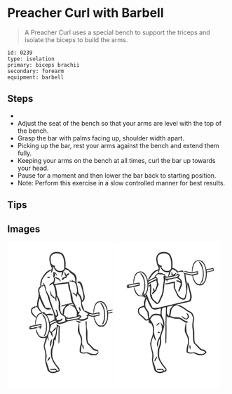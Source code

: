 # Preacher Curl with Barbell
> A Preacher Curl uses a special bench to support the triceps and isolate the biceps to build the arms.

``` 
id: 0239 
type: isolation 
primary: biceps brachii 
secondary: forearm 
equipment: barbell 
``` 

## Steps

 - &nbsp;
 - Adjust the seat of the bench so that your arms are level with the top of the bench.
 - Grasp the bar with palms facing up, shoulder width apart.
 - Picking up the bar, rest your arms against the bench and extend them fully.
 - Keeping your arms on the bench at all times, curl the bar up towards your head.
 - Pause for a moment and then lower the bar back to starting position.
 - Note: Perform this exercise in a slow controlled manner for best results.

## Tips


## Images

<svg width="240" height="250pt" viewBox="0 0 180 250" xmlns="http://www.w3.org/2000/svg">
  <g fill="#FFF">
    <path d="M0 0h180v115.45c-3.16.87-6.41 1.45-9.7 1.4.89 7.74 1.44 16.53-3.34 23.2-2.04 3.14-6.34 3.11-9.59 2.41-5.38-2.66-6.71-9.14-8.68-14.25 2.81-1.1 5.74-1.93 8.74-2.35.91-1.81.4-3.74-.1-5.58-3.2.59-6.39 1.23-9.57 1.91 1.28-6 1.21-12.98 5.84-17.61 2.77-2.11 7.27-2.68 10.02-.23 3.95 2.88 5.48 7.79 6.46 12.36l1.41-2.07c-1.75-5-3.79-11.01-9.26-12.98-3.81-.92-8.7-.18-11 3.34-3.16 5.27-4.34 11.51-3.95 17.6-5.74-.39-10.13-4.51-15.69-5.4-.85-4.85-4.19-9.13-3.85-14.18 4.79-2.61 5.79-8.91 3.99-13.68-1.96-6.09-1.91-12.71-4.56-18.58-1.29-2.27-4.53-4.43-7.02-2.68-1.35 2.08 2.83 1.65 3.67 3.07 3.67 6.03 4.74 13.2 6.24 19.99.91 3.23-.59 6.4-1.88 9.28-1.11-3.57-1.33-7.68-4.15-10.45-2.7-2.62-2.88-6.54-3.2-10.05-.33-5.07-3.21-9.75-2.38-14.94.58-4.77-1.36-10.25-5.84-12.51-4.62-2.53-7.86-7.18-13.23-8.36.95-7.62.51-15.93-3.69-22.58-3.07-4.41-8.94-4.76-13.8-4.29-4.72.32-8.71 4.24-9.7 8.77-.77 2.99.03 6.06.42 9.03.45 4.07 3.43 7.34 3.55 11.49-3.6 1.37-7.45 2.63-10.11 5.58-5.67 6.32-10.78 14.29-9.56 23.2-1.54 1.72-3.27 3.5-3.65 5.89-.33 2.8.62 5.54.77 8.32.15 6.46-3.92 12.41-2.38 18.91-.55.33-1.65.97-2.2 1.29.02.33.05.98.06 1.3 2.78.17 3.42 3.21 4.89 5.03 1.12 2.27 3.56 3.23 5.67 4.33-4.46.66-8.65 3.45-9.74 8.05-2.98-3.07-7.51-5.63-7.55-10.45-.64-3.32 2.62-5.3 5.44-5.75.18-.94.35-1.87.52-2.81-3.3 1.39-8.16 3.09-7.73 7.58-.93 5.93 4.17 9.89 8.75 12.44-1.3 4.05-2.04 8.29-1.76 12.56-2.94.69-5.9 1.36-8.93 1.56.11 1.13.23 2.26.35 3.39-.76-.88-1.51-1.77-2.29-2.63.47 1.7.96 3.42 1.46 5.12 4.62-.63 9.17-1.64 13.75-2.46-.75-.57-1.5-1.13-2.26-1.69-3.26.07-7.77 3.63-10.21.21 5.46-1.29 10.98-2.53 16.54-3.22.6.17 1.79.5 2.39.67-2.45.97-5 1.63-7.53 2.35 1.59.63 3.28.94 4.98 1.09-.13.7-.4 2.11-.53 2.81 2.95-2.09 4.12-5.85 2.61-9.15-3.27.54-6.52 1.19-9.76 1.93 1.26-5.84 1.07-12.69 5.6-17.22 1.52-1.91 4.1-1.97 6.29-2.45.07-.46.21-1.38.27-1.84.71-.22 2.13-.65 2.84-.87-1.45.03-2.9.07-4.34.11-1.89-2.83-3.97-5.59-5.31-8.73-.92-4.88.01-9.85 1.61-14.48 3.28 5.59 4.64 12.45 9.39 17.07 2.67 2.78 6.94 2.24 10.25 1.15-.23-.37-.71-1.1-.95-1.47-2.56-.87-5.36-.37-8.02-.59-2.98-5.56-5.57-11.32-7.96-17.16-1.64-4.33-3.18-8.87-3.01-13.56.1-2.57 2.39-4.06 4.01-5.7l-2.08-.27c.37-.36.73-.72 1.1-1.08 1.28 2.5 3.28.16 4.89-.29 2.57 5.74 3.16 12.15 6.27 17.68 1.77 7.34 4.39 14.45 6.97 21.56 3.06 5.61 4.69 11.92 4.79 18.32-2.69 1.63-5.45 3.15-8.19 4.7-.87-4.11-2.34-8.09-4.85-11.49 3.93-.15 7.86.13 11.79.17-3.06-4.45-9.09-2.53-13.54-2.15-.1-.32-.31-.96-.41-1.28-1.43.77-2.15-.04-1.4-2.19l-3.44.53c.19.87.4 1.75.61 2.62 5.7 1.46 8.1 7.66 9.34 12.81 1.64 7.64 1.45 16.25-2.66 23.11-2.06 3.86-7.1 3.82-10.77 2.79-4.66-2.58-5.66-8.23-7.97-12.58-1.04 1.58-.09 3.54.42 5.14 1.55 3.77 3.83 7.67 7.58 9.58 2.74.67 5.6.07 8.38.01-.73 3.69-1.8 7.29-2.88 10.88-1.45 5.15 1.44 10.09 2.09 15.13.98 4.99-1.1 10.07.28 15.01.69 4.88 2.6 9.45 3.78 14.21 3.21 5.53 11.18 6.35 16.32 3.12 1.45-.64 3.98-.66 4.2-2.68.6-2.77-1.69-4.88-3.19-6.89-2.93-3.19-5.07-6.97-7.22-10.7-2.72-4.85-2.32-10.68-2.02-16.04.11-3.28 1.42-6.3 2.44-9.37 1.08-3.02.77-6.27.72-9.41.59.32 1.76.97 2.34 1.3.28-5.57 2.59-10.81 2.54-16.42-.14-3.63 1.79-6.8 2.9-10.13-1.69-.2-3.38-.41-5.07-.63.7.49 1.41.98 2.12 1.48-2.32 5.97-.81 12.59-3.46 18.48-2.44 3.07-3.87 6.84-3.69 10.8.13 3.99-2.13 7.42-2.97 11.21-.89 5.21-.71 10.65.79 15.74 2.73 7.53 8.07 13.59 12.78 19.91-1.01.39-2.02.77-3.02 1.16-.92-1.19-1.74-2.46-2.83-3.49-3.48.11-7.32-.28-10.4 1.63 3.85 1.42 8.28-.68 11.79 1.68-3.62 2.93-9.93 2.88-12.48-1.37-1.18-5.65-3.92-10.83-5.15-16.46.21-3.38 1.35-6.74.67-10.13-.62-5.07-2.77-9.83-3.13-14.93 1.61-4.6 3.59-9.1 4.2-14.01.82 2.21 1.61 4.44 2.69 6.54-.17-3.15-.92-6.25-.91-9.42.51-2.49 1.6-4.81 2.51-7.16 2.3 3.01 2.88 7.03 5.61 9.74-.54-2.9-1.1-5.79-1.33-8.73 2.22-2.09 6.46-3.45 6.4-6.92-.18-.32-.54-.97-.72-1.29-2.17 2.85-3.94 6.17-7.31 7.81-.85-.85-1.69-1.69-2.54-2.52.53-3.36 1.76-6.51 3.07-9.63 2.7-1.32 5.38-2.69 8.1-4 1.51 2.4 4.7 3.24 7.36 2.68 4.09-.91 8.25-1.99 11.72-4.44 5.29-.85 10.54-1.88 15.79-2.92 3.11-1.08 5.33 2.49 8.43 2.02 4.19.49 7.72-1.98 11.23-3.83.11-1.57.22-3.15.35-4.71 3.17.68 6.33 1.4 9.5 2.11.5 5.97 3 12.12 8.04 15.64 2.69 1.36 5.83.46 8.71.59 6.9-5.07 7.97-14.22 7.7-22.15 2.51-.52 5.02-1.04 7.5-1.7V250H0V0m158.74 103.83c1.62 2.91 3.89 5.45 4.96 8.65 3.4 9.38 3.07 20.38-2.15 29.05 4.08-1.26 4.64-5.96 5.4-9.51 1.25-8.42.43-17.52-3.94-24.97-.87-1.7-2.36-2.91-4.27-3.22m-99.13 19.39c.09 2.74 2.58 4.41 3.59 6.8 4.45 9.85 4.29 21.83-1.22 31.25 1.32-.71 2.9-1.35 3.38-2.93 2.89-6.71 3.1-14.34 1.78-21.44-1.21-5.05-2.73-10.85-7.53-13.68m56.82 10.95c1.77 1.82 4.3 2.48 6.28 4-1.4 6.1-3.63 13.14-.19 18.97 3.03 5.33 5.07 11.83 3.04 17.88-1.44 4.28-2.02 8.77-1.66 13.28 2.48 2.38 5.91 2.76 9.17 2.11 3.69-.89 6.83 1.42 9.97 2.94 3.54-.33 7.38 1.49 10.47-1.07 3.14-1.32 2.54-5.38 1.27-7.86-2.53-.74-5.43-.77-7.34-2.85-3.03-2.91-5.67-6.22-8.96-8.86-2.3-5.98-1.09-12.49-1.4-18.72.09-4.02-1.78-7.86-1.27-11.9.27-2.37-.02-4.75-.44-7.09-3.11 1.7-.48 5.29-.87 7.99.81 9.69-.83 19.6 1.6 29.1.31 1.97 2.24 2.95 3.48 4.3 3.72 3.22 6.08 8.59 11.36 9.53 1.44.44 5.06.58 3.95 2.92-1.36 1.28-2.84 2.95-4.89 2.85-3.54-.3-7.17-.54-10.33-2.32-4.32-2.37-10.03 1.64-13.75-2.08.26-3.77.69-7.53 1.16-11.28 1.85 2.23 1.44 5.55 3.76 7.46-.25-2.47-.56-4.93-.69-7.41l-1.5.87c-1.45-3.84-.29-8.01-.82-11.99-.05-3.11-1.91-5.69-3.2-8.37-1.85-5.91-1.18-12.17-1.5-18.26 1.09-.52 3.12-.33 2.78-2.1-3.13-.8-6.3-1.49-9.48-2.04m-28.79 8.92c.54 7.32-.24 14.65-.1 21.98.05 3.02-.49 6.14.56 9.05.69-1.99.98-4.09 1.02-6.2.23-8.22.28-16.45.6-24.67l-2.08-.16m-13.99 27.7c-.37 2.8-1.43 6.05.44 8.55 1.57-4.3 1.55-8.95 2.57-13.39-1.59 1.18-2.82 2.81-3.01 4.84m-5.35 32.35c3.72-.14 4.14-4.42 5.51-7.07-3.31.72-3.9 4.61-5.51 7.07z"/>
    <path d="M75.42 23.4c3.83-4.5 10.58-4.65 15.73-2.64 3.22 1.51 4.19 5.18 5.15 8.3 1.34 5.16 1.35 10.59.97 15.88-.5 4.21-5.77 5.23-9.17 4.32-3.26-.93-5.67-3.51-7.36-6.33l1.29-2.13c-3.23-.18-5.91-1.98-7.42-4.81-.01-4.19-1.81-8.8.81-12.59z"/>
    <path d="M77.8 41.72c2.38 2.5 3.18 6.3 6.25 8.18 2.81 2.02 6.4 2.27 9.7 1.55-.54 2.85-1.24 5.69-1.4 8.6 2.11-2.88 3.52-6.23 3.79-9.82.47-.31 1.42-.92 1.89-1.23.13-.56.41-1.66.55-2.22 2.87.54 5.98 1.28 7.65 3.94 2.01 3.48 6.78 4.07 8.3 7.92 1.42 2.87 1.32 6.2 2.02 9.27a53.66 53.66 0 0 0-3.76-1.6c-.95-.24-1.7-.76-2.27-1.54l.04 1.97c-1.56-.3-3.12-.59-4.68-.87l2.04 1.02c-3.27 2.25-7.32 1.95-11.05 2.53-5.73.46-11.35 1.82-17.08 2.33 1.09-3.35 2.23-6.75 1.8-10.33-.59-.31-1.75-.91-2.34-1.21.75 2.71.59 5.48-.6 8.03-3.03 1.09-5.46 3.29-7.26 5.91 2.51.57 4.04-1.78 5.79-3.04 4.47 5.36 4.23 12.46 5.6 18.9.3 2.08-.5 4.12-.8 6.15-2-2.19-4.16-4.22-6.34-6.22-.5-2.61-1.21-5.26-3.02-7.29.85 2.91 1.34 5.9 1.64 8.92 2.75 1.4 4.19 5.3 7.65 4.95.27 1.98.55 4.03 1.7 5.73.36-2.89.19-5.81.53-8.7 1.83 2.46 2.62 5.48 3.53 8.36.99 4.64-.59 9.47.49 14.12 1 2.77 2.09 5.64 3.95 7.95 2.14 1.58 4.51 2.83 6.69 4.35-.02 2.24.33 4.46.47 6.69-3.15 1.5-6.53 2.51-9.94 3.2-1.24-.19-2.28-1.11-3.42-1.59 3.12-.81 6.74-1.42 8.65-4.34l-1.32-1.92c-1.66 3.54-5.73 3.25-9.05 3.32 1.14-2.16.67-3.25-1.42-3.26 1.35-1.82 2.95-3.43 4.47-5.1.19-2.53-1.09-4.92-1.81-7.29-.29-1.42-1.32-2.33-2.8-2.53.45 3.42 3.76 7.37 1.14 10.55-1.67-1.1-1.93-3.33-2.72-5.02-1.14-3.76-3.33-7.13-4.08-11.02-.67-3.12-1.9-6.08-3.17-8.99-1.45-3.01-.88-6.6-2.6-9.51-2.11-3.64-4.73-7.27-5.15-11.58-.43-3.99-2.15-7.91-5.08-10.69.25 1.73.57 3.45.95 5.17-1.47-.13-2.94-.22-4.41-.27 1.29-3.16 1.46-6.6 2.26-9.86 3.94-6.4 8.6-12.97 15.85-15.83-.42 1.49-.82 2.98-1.17 4.48 3.91-2.44 3.42-7.23 3.35-11.22m.79 9.72c.16 3.06-.36 6.1-.05 9.16 1-.7 1.98-1.45 2.96-2.18-.08-1.9-.17-3.79-.24-5.69 1.13 1.88 2.27 3.77 3.69 5.44-.15-2.1-1.2-3.9-2.33-5.61-1.35-.36-2.69-.73-4.03-1.12m19.33-.3c-.64 3.05.62 5.77 2.17 8.28-2.97.08-7.14 1.88-6.86 5.3 2.34.95 3.67-1.95 5.01-3.28.65.13 1.97.39 2.63.52.63-1.61.54-3.79 2.2-4.76 1.07-1.05 3.91-1.8 2.41-3.67-2.08.25-3.6 1.78-5.17 3.01-.37-1.98-.63-4.11-2.39-5.4m-30.03 10c1.59.19 3.19.36 4.79.52-.07-.51-.22-1.54-.3-2.05-1.75-.19-3.54-.22-4.49 1.53m13.25-1.31c.92 1.41 2.13 2.57 3.79 3 2.74.85 4.47 3.27 6.62 5.02-.54-5.14-5.93-7.36-10.41-8.02z"/>
    <path d="M105.31 69.35c1.22-.7 2.46-2.75 4.05-1.78 1.33.95 2.83.82 4.36.57 4.44 3.03 5.18 9.04 5.53 14 .44 2.82-.95 5.47-1.83 8.08-1.83-.89-3.82-5.38-5.99-2.94 2.94 1.84 5.46 4.24 7.66 6.91.23-1.71.45-3.41.7-5.12 3.67 2.15 4.47 6.47 5.79 10.17 1.23 5.34.3 11.17 3.31 16.05 1.71 4.18 6.74 4.6 9.56 7.7-.62.57-1.87 1.71-2.49 2.29-.68.33-1.35.67-2.02 1l3-.04c-.12.78-.37 2.33-.49 3.11-4.05 2.15-8.91 3.75-13.48 2.38 1.14-1.47 3.06-2.43 3.77-4.2-1.05-2.04-3.17-3.33-5.44-2.23.79-2.24 1.92-4.33 3.14-6.36-.77.21-2.3.63-3.06.84-2.43-5.47-4.8-10.99-7.65-16.26-2.21-3.89-1.71-8.48-2.9-12.66-.95-4.73-3.49-9.06-3.66-13.96-.07-2.62-.86-5.15-1.86-7.55m16.95 42.85c.4 1.95 1.15 3.81 1.78 5.7.48-.07 1.44-.22 1.92-.29-.35-1.27-.67-2.56-1.14-3.78-.32-.86-1.68-3.76-2.56-1.63z"/>
    <path d="M82.08 73.51c7.31-.77 14.59-1.83 21.9-2.58.32 5.31 1.19 10.61 3.69 15.37.49 7.71 1.3 15.82 6.33 22.09-2.32-.45-4.68-.49-7.03-.3 2.57 1.55 5.75 1.99 8.1 3.88 1.43 2.18 2.6 4.54 3.58 6.95.52 2.61.01 5.32.24 7.97-3.98 1-8.07 1.44-12 2.66-1.94.65-3.85-.37-5.68-.87-1.2-1.83-3.09-2.95-4.93-4.03 1.06-2.9 1.07-6.01 1.64-9 1.55-3.82 5.01-6.85 9.23-7.21-1.1-.34-2.19-.67-3.28-1.01 2.84-.36 5.66-.89 8.45-1.55-1.25-1.21-2.69-1.59-4.31-1.11-4.93 1.23-9.98 2.06-14.8 3.67-.34.51-1.02 1.53-1.36 2.05 3.08-.52 6.13-1.31 9.08-2.37-2.14 2.47-4.59 4.85-5.77 7.95-.34 2.6-.39 5.23-.67 7.83-5.61-5.16-3.67-13.1-3.97-19.81-1.18-4.28-2.2-8.91-5.31-12.27.27-6.27-1.63-12.31-3.13-18.31zM172.15 118.56c2.63-.54 5.26-1.07 7.85-1.77v2.37c-2.54.65-5.1 1.2-7.65 1.78l-.2-2.38zM148.1 123.8c3.05-.12 6.92-3.1 9.32-.11-3.43 1.15-6.93 2.15-10.52 2.63-2.57-.33-5.03-1.17-7.51-1.88 2.18-2.89 5.86.53 8.71-.64zM100.15 130.89c8.39 1.72 16.52-2.18 24.57-3.99-1.04 1.35-1.97 3.17-3.8 3.56-4.78 1.28-9.81 1.43-14.5 3.09-2.44.95-5.01-.56-6.27-2.66zM72.97 138.47c3.49-1.41 7.16-5.31 11.08-3.3-3.77 1.97-7.54 3.93-11.41 5.68.08-.59.25-1.79.33-2.38zM73.24 142.31c.62.51.62.51 0 0z"/>
  </g>
  <g fill="#333">
    <path d="M72.19 26.01c.99-4.53 4.98-8.45 9.7-8.77 4.86-.47 10.73-.12 13.8 4.29 4.2 6.65 4.64 14.96 3.69 22.58 5.37 1.18 8.61 5.83 13.23 8.36 4.48 2.26 6.42 7.74 5.84 12.51-.83 5.19 2.05 9.87 2.38 14.94.32 3.51.5 7.43 3.2 10.05 2.82 2.77 3.04 6.88 4.15 10.45 1.29-2.88 2.79-6.05 1.88-9.28-1.5-6.79-2.57-13.96-6.24-19.99-.84-1.42-5.02-.99-3.67-3.07 2.49-1.75 5.73.41 7.02 2.68 2.65 5.87 2.6 12.49 4.56 18.58 1.8 4.77.8 11.07-3.99 13.68-.34 5.05 3 9.33 3.85 14.18 5.56.89 9.95 5.01 15.69 5.4-.39-6.09.79-12.33 3.95-17.6 2.3-3.52 7.19-4.26 11-3.34 5.47 1.97 7.51 7.98 9.26 12.98l-1.41 2.07c-.98-4.57-2.51-9.48-6.46-12.36-2.75-2.45-7.25-1.88-10.02.23-4.63 4.63-4.56 11.61-5.84 17.61 3.18-.68 6.37-1.32 9.57-1.91.5 1.84 1.01 3.77.1 5.58-3 .42-5.93 1.25-8.74 2.35 1.97 5.11 3.3 11.59 8.68 14.25 3.25.7 7.55.73 9.59-2.41 4.78-6.67 4.23-15.46 3.34-23.2 3.29.05 6.54-.53 9.7-1.4v1.34c-2.59.7-5.22 1.23-7.85 1.77l.2 2.38c2.55-.58 5.11-1.13 7.65-1.78v1.56c-2.48.66-4.99 1.18-7.5 1.7.27 7.93-.8 17.08-7.7 22.15-2.88-.13-6.02.77-8.71-.59-5.04-3.52-7.54-9.67-8.04-15.64-3.17-.71-6.33-1.43-9.5-2.11-.13 1.56-.24 3.14-.35 4.71-3.51 1.85-7.04 4.32-11.23 3.83-3.1.47-5.32-3.1-8.43-2.02-5.25 1.04-10.5 2.07-15.79 2.92-3.47 2.45-7.63 3.53-11.72 4.44-2.66.56-5.85-.28-7.36-2.68-2.72 1.31-5.4 2.68-8.1 4-1.31 3.12-2.54 6.27-3.07 9.63.85.83 1.69 1.67 2.54 2.52 3.37-1.64 5.14-4.96 7.31-7.81.18.32.54.97.72 1.29.06 3.47-4.18 4.83-6.4 6.92.23 2.94.79 5.83 1.33 8.73-2.73-2.71-3.31-6.73-5.61-9.74-.91 2.35-2 4.67-2.51 7.16-.01 3.17.74 6.27.91 9.42-1.08-2.1-1.87-4.33-2.69-6.54-.61 4.91-2.59 9.41-4.2 14.01.36 5.1 2.51 9.86 3.13 14.93.68 3.39-.46 6.75-.67 10.13 1.23 5.63 3.97 10.81 5.15 16.46 2.55 4.25 8.86 4.3 12.48 1.37-3.51-2.36-7.94-.26-11.79-1.68 3.08-1.91 6.92-1.52 10.4-1.63 1.09 1.03 1.91 2.3 2.83 3.49 1-.39 2.01-.77 3.02-1.16-4.71-6.32-10.05-12.38-12.78-19.91-1.5-5.09-1.68-10.53-.79-15.74.84-3.79 3.1-7.22 2.97-11.21-.18-3.96 1.25-7.73 3.69-10.8 2.65-5.89 1.14-12.51 3.46-18.48-.71-.5-1.42-.99-2.12-1.48 1.69.22 3.38.43 5.07.63-1.11 3.33-3.04 6.5-2.9 10.13.05 5.61-2.26 10.85-2.54 16.42-.58-.33-1.75-.98-2.34-1.3.05 3.14.36 6.39-.72 9.41-1.02 3.07-2.33 6.09-2.44 9.37-.3 5.36-.7 11.19 2.02 16.04 2.15 3.73 4.29 7.51 7.22 10.7 1.5 2.01 3.79 4.12 3.19 6.89-.22 2.02-2.75 2.04-4.2 2.68-5.14 3.23-13.11 2.41-16.32-3.12-1.18-4.76-3.09-9.33-3.78-14.21-1.38-4.94.7-10.02-.28-15.01-.65-5.04-3.54-9.98-2.09-15.13 1.08-3.59 2.15-7.19 2.88-10.88-2.78.06-5.64.66-8.38-.01-3.75-1.91-6.03-5.81-7.58-9.58-.51-1.6-1.46-3.56-.42-5.14 2.31 4.35 3.31 10 7.97 12.58 3.67 1.03 8.71 1.07 10.77-2.79 4.11-6.86 4.3-15.47 2.66-23.11-1.24-5.15-3.64-11.35-9.34-12.81-.21-.87-.42-1.75-.61-2.62l3.44-.53c-.75 2.15-.03 2.96 1.4 2.19.1.32.31.96.41 1.28 4.45-.38 10.48-2.3 13.54 2.15-3.93-.04-7.86-.32-11.79-.17 2.51 3.4 3.98 7.38 4.85 11.49 2.74-1.55 5.5-3.07 8.19-4.7-.1-6.4-1.73-12.71-4.79-18.32-2.58-7.11-5.2-14.22-6.97-21.56-3.11-5.53-3.7-11.94-6.27-17.68-1.61.45-3.61 2.79-4.89.29-.37.36-.73.72-1.1 1.08l2.08.27c-1.62 1.64-3.91 3.13-4.01 5.7-.17 4.69 1.37 9.23 3.01 13.56 2.39 5.84 4.98 11.6 7.96 17.16 2.66.22 5.46-.28 8.02.59.24.37.72 1.1.95 1.47-3.31 1.09-7.58 1.63-10.25-1.15-4.75-4.62-6.11-11.48-9.39-17.07-1.6 4.63-2.53 9.6-1.61 14.48 1.34 3.14 3.42 5.9 5.31 8.73 1.44-.04 2.89-.08 4.34-.11-.71.22-2.13.65-2.84.87-.06.46-.2 1.38-.27 1.84-2.19.48-4.77.54-6.29 2.45-4.53 4.53-4.34 11.38-5.6 17.22 3.24-.74 6.49-1.39 9.76-1.93 1.51 3.3.34 7.06-2.61 9.15.13-.7.4-2.11.53-2.81-1.7-.15-3.39-.46-4.98-1.09 2.53-.72 5.08-1.38 7.53-2.35-.6-.17-1.79-.5-2.39-.67-5.56.69-11.08 1.93-16.54 3.22 2.44 3.42 6.95-.14 10.21-.21.76.56 1.51 1.12 2.26 1.69-4.58.82-9.13 1.83-13.75 2.46-.5-1.7-.99-3.42-1.46-5.12.78.86 1.53 1.75 2.29 2.63-.12-1.13-.24-2.26-.35-3.39 3.03-.2 5.99-.87 8.93-1.56-.28-4.27.46-8.51 1.76-12.56-4.58-2.55-9.68-6.51-8.75-12.44-.43-4.49 4.43-6.19 7.73-7.58-.17.94-.34 1.87-.52 2.81-2.82.45-6.08 2.43-5.44 5.75.04 4.82 4.57 7.38 7.55 10.45 1.09-4.6 5.28-7.39 9.74-8.05-2.11-1.1-4.55-2.06-5.67-4.33-1.47-1.82-2.11-4.86-4.89-5.03-.01-.32-.04-.97-.06-1.3.55-.32 1.65-.96 2.2-1.29-1.54-6.5 2.53-12.45 2.38-18.91-.15-2.78-1.1-5.52-.77-8.32.38-2.39 2.11-4.17 3.65-5.89-1.22-8.91 3.89-16.88 9.56-23.2 2.66-2.95 6.51-4.21 10.11-5.58-.12-4.15-3.1-7.42-3.55-11.49-.39-2.97-1.19-6.04-.42-9.03m3.23-2.61c-2.62 3.79-.82 8.4-.81 12.59 1.51 2.83 4.19 4.63 7.42 4.81l-1.29 2.13c1.69 2.82 4.1 5.4 7.36 6.33 3.4.91 8.67-.11 9.17-4.32.38-5.29.37-10.72-.97-15.88-.96-3.12-1.93-6.79-5.15-8.3-5.15-2.01-11.9-1.86-15.73 2.64m2.38 18.32c.07 3.99.56 8.78-3.35 11.22.35-1.5.75-2.99 1.17-4.48-7.25 2.86-11.91 9.43-15.85 15.83-.8 3.26-.97 6.7-2.26 9.86 1.47.05 2.94.14 4.41.27-.38-1.72-.7-3.44-.95-5.17 2.93 2.78 4.65 6.7 5.08 10.69.42 4.31 3.04 7.94 5.15 11.58 1.72 2.91 1.15 6.5 2.6 9.51 1.27 2.91 2.5 5.87 3.17 8.99.75 3.89 2.94 7.26 4.08 11.02.79 1.69 1.05 3.92 2.72 5.02 2.62-3.18-.69-7.13-1.14-10.55 1.48.2 2.51 1.11 2.8 2.53.72 2.37 2 4.76 1.81 7.29-1.52 1.67-3.12 3.28-4.47 5.1 2.09.01 2.56 1.1 1.42 3.26 3.32-.07 7.39.22 9.05-3.32l1.32 1.92c-1.91 2.92-5.53 3.53-8.65 4.34 1.14.48 2.18 1.4 3.42 1.59 3.41-.69 6.79-1.7 9.94-3.2-.14-2.23-.49-4.45-.47-6.69-2.18-1.52-4.55-2.77-6.69-4.35-1.86-2.31-2.95-5.18-3.95-7.95-1.08-4.65.5-9.48-.49-14.12-.91-2.88-1.7-5.9-3.53-8.36-.34 2.89-.17 5.81-.53 8.7-1.15-1.7-1.43-3.75-1.7-5.73-3.46.35-4.9-3.55-7.65-4.95-.3-3.02-.79-6.01-1.64-8.92 1.81 2.03 2.52 4.68 3.02 7.29 2.18 2 4.34 4.03 6.34 6.22.3-2.03 1.1-4.07.8-6.15-1.37-6.44-1.13-13.54-5.6-18.9-1.75 1.26-3.28 3.61-5.79 3.04 1.8-2.62 4.23-4.82 7.26-5.91 1.19-2.55 1.35-5.32.6-8.03.59.3 1.75.9 2.34 1.21.43 3.58-.71 6.98-1.8 10.33 5.73-.51 11.35-1.87 17.08-2.33 3.73-.58 7.78-.28 11.05-2.53l-2.04-1.02c1.56.28 3.12.57 4.68.87l-.04-1.97c.57.78 1.32 1.3 2.27 1.54 1.27.48 2.52 1.02 3.76 1.6-.7-3.07-.6-6.4-2.02-9.27-1.52-3.85-6.29-4.44-8.3-7.92-1.67-2.66-4.78-3.4-7.65-3.94-.14.56-.42 1.66-.55 2.22-.47.31-1.42.92-1.89 1.23-.27 3.59-1.68 6.94-3.79 9.82.16-2.91.86-5.75 1.4-8.6-3.3.72-6.89.47-9.7-1.55-3.07-1.88-3.87-5.68-6.25-8.18m27.51 27.63c1 2.4 1.79 4.93 1.86 7.55.17 4.9 2.71 9.23 3.66 13.96 1.19 4.18.69 8.77 2.9 12.66 2.85 5.27 5.22 10.79 7.65 16.26.76-.21 2.29-.63 3.06-.84-1.22 2.03-2.35 4.12-3.14 6.36 2.27-1.1 4.39.19 5.44 2.23-.71 1.77-2.63 2.73-3.77 4.2 4.57 1.37 9.43-.23 13.48-2.38.12-.78.37-2.33.49-3.11l-3 .04c.67-.33 1.34-.67 2.02-1 .62-.58 1.87-1.72 2.49-2.29-2.82-3.1-7.85-3.52-9.56-7.7-3.01-4.88-2.08-10.71-3.31-16.05-1.32-3.7-2.12-8.02-5.79-10.17-.25 1.71-.47 3.41-.7 5.12-2.2-2.67-4.72-5.07-7.66-6.91 2.17-2.44 4.16 2.05 5.99 2.94.88-2.61 2.27-5.26 1.83-8.08-.35-4.96-1.09-10.97-5.53-14-1.53.25-3.03.38-4.36-.57-1.59-.97-2.83 1.08-4.05 1.78m-23.23 4.16c1.5 6 3.4 12.04 3.13 18.31 3.11 3.36 4.13 7.99 5.31 12.27.3 6.71-1.64 14.65 3.97 19.81.28-2.6.33-5.23.67-7.83 1.18-3.1 3.63-5.48 5.77-7.95-2.95 1.06-6 1.85-9.08 2.37.34-.52 1.02-1.54 1.36-2.05 4.82-1.61 9.87-2.44 14.8-3.67 1.62-.48 3.06-.1 4.31 1.11-2.79.66-5.61 1.19-8.45 1.55 1.09.34 2.18.67 3.28 1.01-4.22.36-7.68 3.39-9.23 7.21-.57 2.99-.58 6.1-1.64 9 1.84 1.08 3.73 2.2 4.93 4.03 1.83.5 3.74 1.52 5.68.87 3.93-1.22 8.02-1.66 12-2.66-.23-2.65.28-5.36-.24-7.97-.98-2.41-2.15-4.77-3.58-6.95-2.35-1.89-5.53-2.33-8.1-3.88 2.35-.19 4.71-.15 7.03.3-5.03-6.27-5.84-14.38-6.33-22.09-2.5-4.76-3.37-10.06-3.69-15.37-7.31.75-14.59 1.81-21.9 2.58m66.02 50.29c-2.85 1.17-6.53-2.25-8.71.64 2.48.71 4.94 1.55 7.51 1.88 3.59-.48 7.09-1.48 10.52-2.63-2.4-2.99-6.27-.01-9.32.11m-47.95 7.09c1.26 2.1 3.83 3.61 6.27 2.66 4.69-1.66 9.72-1.81 14.5-3.09 1.83-.39 2.76-2.21 3.8-3.56-8.05 1.81-16.18 5.71-24.57 3.99m-27.18 7.58c-.08.59-.25 1.79-.33 2.38 3.87-1.75 7.64-3.71 11.41-5.68-3.92-2.01-7.59 1.89-11.08 3.3m.27 3.84c.62.51.62.51 0 0z"/>
    <path d="M78.59 51.44c1.34.39 2.68.76 4.03 1.12 1.13 1.71 2.18 3.51 2.33 5.61-1.42-1.67-2.56-3.56-3.69-5.44.07 1.9.16 3.79.24 5.69-.98.73-1.96 1.48-2.96 2.18-.31-3.06.21-6.1.05-9.16zM97.92 51.14c1.76 1.29 2.02 3.42 2.39 5.4 1.57-1.23 3.09-2.76 5.17-3.01 1.5 1.87-1.34 2.62-2.41 3.67-1.66.97-1.57 3.15-2.2 4.76-.66-.13-1.98-.39-2.63-.52-1.34 1.33-2.67 4.23-5.01 3.28-.28-3.42 3.89-5.22 6.86-5.3-1.55-2.51-2.81-5.23-2.17-8.28zM67.89 61.14c.95-1.75 2.74-1.72 4.49-1.53.08.51.23 1.54.3 2.05-1.6-.16-3.2-.33-4.79-.52zM81.14 59.83c4.48.66 9.87 2.88 10.41 8.02-2.15-1.75-3.88-4.17-6.62-5.02-1.66-.43-2.87-1.59-3.79-3zM158.74 103.83c1.91.31 3.4 1.52 4.27 3.22 4.37 7.45 5.19 16.55 3.94 24.97-.76 3.55-1.32 8.25-5.4 9.51 5.22-8.67 5.55-19.67 2.15-29.05-1.07-3.2-3.34-5.74-4.96-8.65zM122.26 112.2c.88-2.13 2.24.77 2.56 1.63.47 1.22.79 2.51 1.14 3.78-.48.07-1.44.22-1.92.29-.63-1.89-1.38-3.75-1.78-5.7zM59.61 123.22c4.8 2.83 6.32 8.63 7.53 13.68 1.32 7.1 1.11 14.73-1.78 21.44-.48 1.58-2.06 2.22-3.38 2.93 5.51-9.42 5.67-21.4 1.22-31.25-1.01-2.39-3.5-4.06-3.59-6.8zM116.43 134.17c3.18.55 6.35 1.24 9.48 2.04.34 1.77-1.69 1.58-2.78 2.1.32 6.09-.35 12.35 1.5 18.26 1.29 2.68 3.15 5.26 3.2 8.37.53 3.98-.63 8.15.82 11.99l1.5-.87c.13 2.48.44 4.94.69 7.41-2.32-1.91-1.91-5.23-3.76-7.46-.47 3.75-.9 7.51-1.16 11.28 3.72 3.72 9.43-.29 13.75 2.08 3.16 1.78 6.79 2.02 10.33 2.32 2.05.1 3.53-1.57 4.89-2.85 1.11-2.34-2.51-2.48-3.95-2.92-5.28-.94-7.64-6.31-11.36-9.53-1.24-1.35-3.17-2.33-3.48-4.3-2.43-9.5-.79-19.41-1.6-29.1.39-2.7-2.24-6.29.87-7.99.42 2.34.71 4.72.44 7.09-.51 4.04 1.36 7.88 1.27 11.9.31 6.23-.9 12.74 1.4 18.72 3.29 2.64 5.93 5.95 8.96 8.86 1.91 2.08 4.81 2.11 7.34 2.85 1.27 2.48 1.87 6.54-1.27 7.86-3.09 2.56-6.93.74-10.47 1.07-3.14-1.52-6.28-3.83-9.97-2.94-3.26.65-6.69.27-9.17-2.11-.36-4.51.22-9 1.66-13.28 2.03-6.05-.01-12.55-3.04-17.88-3.44-5.83-1.21-12.87.19-18.97-1.98-1.52-4.51-2.18-6.28-4zM87.64 143.09l2.08.16c-.32 8.22-.37 16.45-.6 24.67-.04 2.11-.33 4.21-1.02 6.2-1.05-2.91-.51-6.03-.56-9.05-.14-7.33.64-14.66.1-21.98zM73.65 170.79c.19-2.03 1.42-3.66 3.01-4.84-1.02 4.44-1 9.09-2.57 13.39-1.87-2.5-.81-5.75-.44-8.55zM68.3 203.14c1.61-2.46 2.2-6.35 5.51-7.07-1.37 2.65-1.79 6.93-5.51 7.07z"/>
  </g>
</svg>

<svg width="240" height="250pt" viewBox="0 0 180 250" xmlns="http://www.w3.org/2000/svg">
  <g fill="#FFF">
    <path d="M0 0h180v250H0V0m74.33 21.48C70.64 25.9 72.05 31.93 73 37.06c.88 3.25 3.34 5.96 3.08 9.5-2.85 1.21-6 1.98-8.37 4.06-4.25 3.45-6.79 8.42-9.64 12.98.02.33.05.98.06 1.31.27-.01.81-.04 1.07-.06 4.46-6.44 8.91-13.55 16.57-16.51l-1.44 4.59c4.11-2.35 3.47-7.28 3.45-11.29 2.41 2.8 3.46 6.83 6.9 8.65 2.71 1.76 6.02 1.7 9.09 1.22-.5 2.6-1.04 5.2-1.56 7.8-1.5-.17-2.99-.37-4.47-.58-.26-1.34-.25-3.08-1.85-3.56-3.17-1.86-6.88-2.45-10.51-2.46-2.54 2.34-5.8 4.38-6.67 7.97-3.77 1.61-7.2 4.07-11.2 5.09-.93-5.76-3.75-11.48-8.85-14.63-4.42-1.82-10.03-.09-12.51 4.06-2.84 4.8-3.76 10.57-3.41 16.09-3.36.66-6.68 1.57-10.12 1.77-.51.98-1.01 1.97-1.51 2.95.55 1.01 1.1 2.03 1.66 3.04 6.86-1.62 13.92-2.51 20.66-4.57 1.21-1.62-.21-3.4-.61-5.04-3.18.56-6.35 1.13-9.54 1.63 1.19-5.39 1.06-11.53 4.87-15.94 1.79-2.52 5.09-2.75 7.81-3.57 7.17 3.64 10.62 11.62 10.78 19.36.33 7.15-.31 15.77-6.74 20.27.88-6.09 3.72-11.88 3.06-18.19-.57-7.25-1.77-16.06-8.45-20.34.49 3.3 3.48 5.37 4.46 8.47 3.4 9 3.7 19.96-1.7 28.26.51.46 1.53 1.37 2.04 1.83-2.81.01-6.1.96-8.36-1.28-4.27-3.22-4.63-9-7.69-13.03.64 5.65 2.79 11.82 7.72 15.1 3.75.76 8.16.07 11.21 2.88 1.13 1.77.01 3.74-.69 5.43-1.37 2.58-.54 5.55-.26 8.28-3.59 1.92-8.94 1.88-10.55 6.29-.6 3.85-.13 8.4 3.31 10.83 2.96 2.04 5.52 4.55 7.85 7.28 1.73 2.39 4.87 1.07 7.03.08-.07 1.32-.3 2.66-.15 3.98.82 1.7 2.85 1.82 4.44 2.29 1.8 3.54 3.77 7.42 3.16 11.51-.32 2.7-.32 5.43-.69 8.12-1.56 4.97-3.66 9.86-4.28 15.06.38 5.79 2.84 11.2 3.55 16.93.46 3.6-.37 7.19-.47 10.78.97 3.44.82 7.14 2.36 10.41 1.04 2.22 1.24 4.69 1.94 7.01 3.31 5.36 11.43 6.64 16.39 2.91 1.59-.36 4.08-.42 4.22-2.56.57-2.98-2.02-5.13-3.59-7.3-2.73-2.79-4.44-6.33-6.49-9.61-3.27-5.24-2.64-11.76-2.27-17.65.24-3.81 2.33-7.15 3-10.85.5-4.04-.34-8.1.03-12.13 1.17-7.53 6-14.2 5.75-21.99.13-4.72-1.84-9.08-4.04-13.12-1.02-4.66-.71-9.66.59-14.26 2.06-.38 4.09-.85 6.13-1.29-.2 13.27-1 26.53-.73 39.8-.26 7.64-.47 15.31-.18 22.95.51-.83 1-1.67 1.5-2.5-.16-10.53.83-21.07.1-31.59 0-4.51.5-9.01.38-13.52 1.26 2.56 3.65 3 6.08 1.96 4.64 3 10.14 2.9 15.43 2.88 4.02 1.87 7.44 4.82 11.45 6.72-.57 3.96-2.03 7.85-1.82 11.93-.61 4.24 2.32 7.69 3.81 11.39 1.73 4.31 2.52 9.23.97 13.72-1.42 4.26-2 8.74-1.67 13.22 2.48 2.35 5.89 2.77 9.13 2.13 3.75-.88 6.95 1.46 10.17 2.96 2.3-.12 4.58.33 6.88.35 3.18-.94 6.51-2.33 8.01-5.52-.81-.95-1.6-1.91-2.45-2.8-1.69-2.17-4.95-1.21-6.98-2.9-3.81-2.74-6.15-7.08-10.21-9.55-2.55-7.47-.51-15.43-1.78-23.06-1.35-6.23-1.08-12.76.35-18.95-.22-2.92-1.51-5.67-2.73-8.31-2.36-3.95-7.41-4.35-10.53-7.41-3.02-2.73-6.59-4.73-10.21-6.53-2.55-1.29-5.53-.49-8.25-.83 8.29-3 17.2-3.83 25.56-6.62.77-3.01 2.15-6.02 1.69-9.19-.29-3.49-1.86-6.68-2.47-10.09-.85-4.48-1.4-9.21-4.09-13.05-.51.83-1.02 1.67-1.51 2.51 1.62 4.09 3.2 8.22 4.04 12.56.89 4.71 2.49 9.68.67 14.39-1.38 1.99-3.97 2.38-6.15 2.96-14.38 3.18-28.66 6.81-43.07 9.84-4.6 1.27-9.36 2.14-14.13 1.46-4.03-7.51-7.65-15.31-10.12-23.48a34.772 34.772 0 0 1-4.03 4.02c1.2-2.78 3.84-4.66 4.74-7.61 1.89-4.34 1.62-9.14 2.17-13.74.65-.31 1.96-.92 2.61-1.22-.06.74-.2 2.22-.26 2.96-.6.27-1.79.8-2.39 1.06.17.3.5.9.66 1.2.55.12 1.64.37 2.19.5.05 6.05-1.07 12.26.75 18.19 1.64 4.25 5.43 6.97 8.5 10.13 1.12 1.17 3.09 2.04 4.53.89 3.43-2.36 3.98-6.83 6.06-10.18 5.34-9.69 3.28-21.24 6.35-31.54 1.25 1.39 2.48 2.8 3.72 4.19-.16-1-.33-2-.5-2.99 5.67-1.22 11.32-2.6 17.08-3.3 1.63 1.22 3.25 2.44 4.84 3.7.16.71.33 1.42.5 2.13-2.06-1.3-4.38-2.02-6.83-2.03l.04 1.67c2.81.59 5.37 1.87 7.6 3.67-.66 3.96-2.77 7.4-4.03 11.15-.66 1.47.59 2.74 1.04 4.06 1.53-6.32 6.91-12.15 4.51-19.01-.52-3.25-3.85-4.54-5.81-6.79.89-1.16 1.89-2.22 2.86-3.32-1.52-1.5-3.25-2.72-5.48-2.66-.61 1.18-1.18 2.48-.45 3.75 1.09-.8 2.21-2.39 3.5-1.06-.95.91-1.88 1.84-2.79 2.79-6.6 1.13-13.26 3.59-19.99 2.76l.37-1.45c6.25.08 12.15-2.29 18.27-3.15-.88-.45-1.78-.87-2.68-1.28 1.14-.87 3-1.64 2.36-3.51-1.96.85-3.7 2.08-5.36 3.4-.42-1.98-.85-4.02-2.36-5.48-.07 1.63-.11 3.25-.13 4.88.6.48 1.21.97 1.82 1.45-2.22.4-4.42.9-6.61 1.44 2.62-2.94 1.89-7.52 4.89-10.08.18-.49.52-1.49.69-1.99 3.92.4 7.27 2.57 9.18 6.02 3.12-2.3 7.01-2.13 10.65-1.57.49 1.56 1 3.13 1.63 4.65.36 10.14 3.94 19.95 3.04 30.16-.97 3.13-1.83 6.3-2.66 9.46-2.12 1.91-4.82-.01-6.89-.98-4.33-2.31-5.2-7.53-7.67-11.35-2.8-4.72-2.08-10.33-1.8-15.55-5.75.81-11.26 2.81-17.04 3.4.01.22.04.67.06.89 1.2 1.17 2.92.59 4.38.35 3.46-.86 6.99-1.36 10.51-1.87-.2 2.59-.59 5.24-.05 7.81 1.03 3.71 3.43 6.83 4.63 10.48 1.53 4.34 4.83 7.98 9.26 9.43 2.18 1.3 5.6.97 6.34-1.84 1.79-5.93 2.64-12.12 3.01-18.29.18-2.12-.27-4.21-1.06-6.16.07-1.19.15-2.37.25-3.55-2.49-3.94-1.31-8.94-2.91-13.22 4.02 1.11 8.11 1.93 12.19 2.81.68 5.4 2.62 10.96 6.89 14.57 2.69 2.55 6.74 1.76 10.03 1.25 7.18-4.53 7.86-14 7.85-21.67 4.2-.75 8.35-1.71 12.52-2.61-.39-1.71-.9-3.39-1.57-5.01-3.89.85-7.77 1.7-11.67 2.48-1.28-5.6-3.21-12.06-8.73-14.86-4.25-1.59-10.08-.67-12.52 3.53-2.81 5-3.84 10.92-3.31 16.61-3.74-.71-7.48-1.44-11.21-2.2-1-.38-1.94.27-2.84.57 3.85 1.55 7.96 2.3 12.02 3.08 4.19.76 8.45-3.18 12.33-.5-3.64 1.16-7.35 2.6-11.2 2.68-4.06-.72-8.06-1.74-12.08-2.66-.89-1.54-2-2.94-3.17-4.28-2.69.26-5.36.73-7.9 1.68-2.55-3.09-5.92-5.35-9.82-6.35 1.12-7.42.47-15.34-3.18-22-1.86-2.57-4.68-4.77-7.99-4.76-4.89-.86-10.72-.25-13.82 4.1z"/>
    <path d="M75.43 23.4c3.82-4.5 10.58-4.66 15.72-2.63 3.25 1.53 4.22 5.23 5.18 8.37 1.29 5.11 1.32 10.48.95 15.71-.27 3.57-4.32 4.95-7.36 4.69-4.11-.19-7.24-3.36-9.25-6.67.46-.68.92-1.35 1.38-2.02-3.21-.28-5.92-2.01-7.45-4.85-.02-4.19-1.78-8.82.83-12.6zM137.61 36.59c2.2-4.14 8.49-5.32 12-2.21 4.18 3.03 5.64 8.29 6.74 13.08.8 6.55.91 13.57-2 19.66-1.33 2.27-3.34 5.17-6.32 4.72.36-2.16 2.98-3.04 3.4-5.25 2.64-8.06 2.34-17.01-.37-25.01-1.22-3.3-2.91-7-6.56-8.14 1.28 2.73 3.37 4.98 4.58 7.74 4.26 9.77 3.66 21.64-2.25 30.62-2.11.98-4.5-.06-6.03-1.6-3.61-3.24-4.63-8.17-6.25-12.52 2.73-1.23 5.8-1.44 8.54-2.59 1.91-1.33.34-3.52-.2-5.14-3.09.65-6.19 1.25-9.24 2.06.93-5.21 1.14-10.77 3.96-15.42zM158.03 48.37c3.29-.7 6.54-1.65 9.88-2.1l2.16 1.64c-3.84 1.13-7.8 1.79-11.65 2.9-.1-.61-.29-1.83-.39-2.44zM70.56 59.05c1.39-1.38 2.8-2.73 4.24-4.06 3.08.31 6.17.52 9.26.79.72.7 1.45 1.4 2.18 2.1-.56.26-1.68.77-2.24 1.03.64 3.29 1.32 6.69.48 10.02-1.77 8-.77 16.61-4.59 24.11-1.99 3.67-3.01 8-5.86 11.12-4.23-3.07-9.95-7.11-9.56-13.01-.43-.6-.86-1.19-1.3-1.78-.52-6.31 1.98-13.31-1.49-19.05 3.34-1.6 6.67-3.2 10.06-4.69 1.04 3.08 1.83 6.49.72 9.67-.94 2.63-2.01 5.22-2.85 7.88-.92-1.73-1.59-3.8-3.57-4.6.35 1.99.85 3.95 1.42 5.9-1.1 1.16-2.19 2.33-3.26 3.52.57.47 1.15.93 1.73 1.4 2.02-2.93 5.77-4.61 6.61-8.31 1.03-3.13 2.36-6.15 3.86-9.09-.39-.36-1.17-1.09-1.56-1.45-.48-2.53-.85-5.09-.71-7.67-.2-1.92-2.24-2.76-3.57-3.83z"/>
    <path d="M70.04 61.93c1.11-.87 2.02.73 2.99.97-4.93 2.5-9.98 4.77-14.93 7.25l.32-2.38c3.87-1.95 7.71-3.97 11.62-5.84zM24.89 74.34c5.52-.74 10.94-2.09 16.46-2.81.49.25 1.47.74 1.95.99-5.72 1.9-11.72 2.75-17.59 4.07-.2-.56-.61-1.69-.82-2.25zM23.16 75.16c3.19.46-1.7 2.92 0 0zM53.1 94c2.86-1.62.3 3.35 0 0zM55.07 96.65c3.47 5.75 4.97 12.7 9.83 17.55 4.69 2.87 10.11.42 14.87-.92-.08 3.52-.3 7.03-.58 10.53-4.06-1.03-8.43-1.91-12.46-.22-3.2.84-4.37 4.12-6.08 6.56-1.44-3.25-1.41-6.8-1.73-10.27-1.62-2.87-3.8-5.39-5.3-8.33-1.06-4.98-.27-10.16 1.45-14.9zM90.87 110.89c3.31-1.06 6.8-1.52 10.07-2.75-2.17 2.45-4.65 4.86-5.78 8-.25 3.53-.67 7.05-1.54 10.5a77.045 77.045 0 0 0-3.37-4.27c.27-3.77-.62-7.94.62-11.48z"/>
    <path d="M100.11 112.13c2.13-2.66 6.09-4.58 9.34-2.87 5.41 1.87 10.23 5.09 14.64 8.68 2.29 1.86 5.29 2.58 7.55 4.47 1.58 2.35 2.29 5.15 3.67 7.62-1.29 5.55-2.13 11.31-1.52 17 2.14 8.71-.25 17.86 2.62 26.47 5.61 3.77 8.35 11.67 15.64 12.67 1.78.03 2.78 1.58 3.87 2.74-1.66.93-3.28 1.96-5.05 2.71-3.83-.01-7.79-.47-11.24-2.26-4.32-2.27-9.85 1.5-13.68-1.97-.02-7.26 2.93-14.19 1.94-21.49.34-4.79-3.84-8.2-4.04-12.85-.96-4.89-.37-9.88-.78-14.81.71-.18 2.14-.54 2.86-.73-.08-.41-.22-1.25-.29-1.66-1.75-.48-3.53-.87-5.2-1.57-2.61-1.39-4.51-3.95-7.45-4.74-3.21-1.27-6.7-.7-10.05-.93-2.62-.12-4.88-1.58-7.17-2.68 2.27-4.4.63-10.1 4.34-13.8m23.35 9.01c.86 2.27 2.05 4.43 2.55 6.82-.43 1.53-1.9 2.49-2.86 3.69-2.73-1.74-5.31-3.7-7.99-5.51 1.35 4.02 5.35 5.98 9.33 6.4 1.24-1.15 2.59-2.22 3.52-3.65.03-3.17-1.5-6.48-4.55-7.75m7.27 62.78c-.13-2.73-.41-5.45-.68-8.16-2.44 2.31-1.16 5.91.68 8.16zM42.66 115.47c1.6-3.13 5.51-3.33 8.46-4.41 1.71 3.09 2.99 6.57 5.62 9.03.14 3.65.79 7.24 1.69 10.77l-3.63 1.89c-2.89-2.66-5.35-5.81-8.68-7.97-2.99-1.93-4.48-5.92-3.46-9.31zM67.43 125.67c3.36-.73 7.01-.61 10.32.29 4.49 5.12 6.86 11.86 6.22 18.68-.67-2.91-2.44-5.37-5.12-6.73 2.75 4.63 3.85 10.52 1.65 15.6-1.56 3.58-1.97 7.62-4.13 10.95-2.61 4.41-4.46 10.1-2.42 15.07 2.1-4.45.83-9.83 3.85-13.95.2 3.1.47 6.27-.15 9.35-.82 3.37-2.77 6.42-3.01 9.94-.83 6.92-.04 14.41 4.04 20.25 2.43 5.17 6.59 9.13 9.82 13.77-1.04.43-2.07.85-3.11 1.26-.91-1.23-1.67-2.61-2.83-3.64-2.99.1-5.98.7-8.98.22-.21.44-.62 1.33-.83 1.77 2.94.27 5.93.87 8.81-.18l2.17 1.77c-4.1 3.54-12.63 2.02-12.94-4.13-1.07-4.79-3.54-9.14-4.52-13.96.2-2.69 1.19-5.3.98-8.03-.44-5.48-2.38-10.66-3.42-16.03-1.3-5.85 1.15-11.61 3.06-17.03 1.28 2.58 2.3 5.27 3.5 7.9.19-.43.56-1.28.75-1.71-1.06-5.31-4-10.54-2.86-16.07.82-6.84-2.53-13.22-6.71-18.4 1.7-2.47 3.02-5.63 5.86-6.96m8.37 12.8c-1.47 1.46-2.95 2.91-4.2 4.57 2.93-.13 4.55-2.66 6.26-4.66-.51.02-1.55.07-2.06.09m-1.06 14.85c-.01.59-.04 1.79-.06 2.38 1.52-.12 3.03-.34 4.52-.67-1.29-1.04-2.88-1.42-4.46-1.71m-4.03 45.19c-.72 1.71-2.91 3.61-1.16 5.41 1.92-2.36 3.2-5.15 4.29-7.97-1.27.54-2.56 1.22-3.13 2.56z"/>
  </g>
  <g fill="#333">
    <path d="M74.33 21.48c3.1-4.35 8.93-4.96 13.82-4.1 3.31-.01 6.13 2.19 7.99 4.76 3.65 6.66 4.3 14.58 3.18 22 3.9 1 7.27 3.26 9.82 6.35 2.54-.95 5.21-1.42 7.9-1.68 1.17 1.34 2.28 2.74 3.17 4.28 4.02.92 8.02 1.94 12.08 2.66 3.85-.08 7.56-1.52 11.2-2.68-3.88-2.68-8.14 1.26-12.33.5-4.06-.78-8.17-1.53-12.02-3.08.9-.3 1.84-.95 2.84-.57 3.73.76 7.47 1.49 11.21 2.2-.53-5.69.5-11.61 3.31-16.61 2.44-4.2 8.27-5.12 12.52-3.53 5.52 2.8 7.45 9.26 8.73 14.86 3.9-.78 7.78-1.63 11.67-2.48.67 1.62 1.18 3.3 1.57 5.01-4.17.9-8.32 1.86-12.52 2.61.01 7.67-.67 17.14-7.85 21.67-3.29.51-7.34 1.3-10.03-1.25-4.27-3.61-6.21-9.17-6.89-14.57-4.08-.88-8.17-1.7-12.19-2.81 1.6 4.28.42 9.28 2.91 13.22-.1 1.18-.18 2.36-.25 3.55.79 1.95 1.24 4.04 1.06 6.16-.37 6.17-1.22 12.36-3.01 18.29-.74 2.81-4.16 3.14-6.34 1.84-4.43-1.45-7.73-5.09-9.26-9.43-1.2-3.65-3.6-6.77-4.63-10.48-.54-2.57-.15-5.22.05-7.81-3.52.51-7.05 1.01-10.51 1.87-1.46.24-3.18.82-4.38-.35-.02-.22-.05-.67-.06-.89 5.78-.59 11.29-2.59 17.04-3.4-.28 5.22-1 10.83 1.8 15.55 2.47 3.82 3.34 9.04 7.67 11.35 2.07.97 4.77 2.89 6.89.98.83-3.16 1.69-6.33 2.66-9.46.9-10.21-2.68-20.02-3.04-30.16-.63-1.52-1.14-3.09-1.63-4.65-3.64-.56-7.53-.73-10.65 1.57-1.91-3.45-5.26-5.62-9.18-6.02-.17.5-.51 1.5-.69 1.99-3 2.56-2.27 7.14-4.89 10.08 2.19-.54 4.39-1.04 6.61-1.44-.61-.48-1.22-.97-1.82-1.45.02-1.63.06-3.25.13-4.88 1.51 1.46 1.94 3.5 2.36 5.48 1.66-1.32 3.4-2.55 5.36-3.4.64 1.87-1.22 2.64-2.36 3.51.9.41 1.8.83 2.68 1.28-6.12.86-12.02 3.23-18.27 3.15l-.37 1.45c6.73.83 13.39-1.63 19.99-2.76.91-.95 1.84-1.88 2.79-2.79-1.29-1.33-2.41.26-3.5 1.06-.73-1.27-.16-2.57.45-3.75 2.23-.06 3.96 1.16 5.48 2.66-.97 1.1-1.97 2.16-2.86 3.32 1.96 2.25 5.29 3.54 5.81 6.79 2.4 6.86-2.98 12.69-4.51 19.01-.45-1.32-1.7-2.59-1.04-4.06 1.26-3.75 3.37-7.19 4.03-11.15-2.23-1.8-4.79-3.08-7.6-3.67l-.04-1.67c2.45.01 4.77.73 6.83 2.03-.17-.71-.34-1.42-.5-2.13-1.59-1.26-3.21-2.48-4.84-3.7-5.76.7-11.41 2.08-17.08 3.3.17.99.34 1.99.5 2.99-1.24-1.39-2.47-2.8-3.72-4.19-3.07 10.3-1.01 21.85-6.35 31.54-2.08 3.35-2.63 7.82-6.06 10.18-1.44 1.15-3.41.28-4.53-.89-3.07-3.16-6.86-5.88-8.5-10.13-1.82-5.93-.7-12.14-.75-18.19-.55-.13-1.64-.38-2.19-.5-.16-.3-.49-.9-.66-1.2.6-.26 1.79-.79 2.39-1.06.06-.74.2-2.22.26-2.96-.65.3-1.96.91-2.61 1.22-.55 4.6-.28 9.4-2.17 13.74-.9 2.95-3.54 4.83-4.74 7.61 1.45-1.23 2.8-2.57 4.03-4.02 2.47 8.17 6.09 15.97 10.12 23.48 4.77.68 9.53-.19 14.13-1.46 14.41-3.03 28.69-6.66 43.07-9.84 2.18-.58 4.77-.97 6.15-2.96 1.82-4.71.22-9.68-.67-14.39-.84-4.34-2.42-8.47-4.04-12.56.49-.84 1-1.68 1.51-2.51 2.69 3.84 3.24 8.57 4.09 13.05.61 3.41 2.18 6.6 2.47 10.09.46 3.17-.92 6.18-1.69 9.19-8.36 2.79-17.27 3.62-25.56 6.62 2.72.34 5.7-.46 8.25.83 3.62 1.8 7.19 3.8 10.21 6.53 3.12 3.06 8.17 3.46 10.53 7.41 1.22 2.64 2.51 5.39 2.73 8.31-1.43 6.19-1.7 12.72-.35 18.95 1.27 7.63-.77 15.59 1.78 23.06 4.06 2.47 6.4 6.81 10.21 9.55 2.03 1.69 5.29.73 6.98 2.9.85.89 1.64 1.85 2.45 2.8-1.5 3.19-4.83 4.58-8.01 5.52-2.3-.02-4.58-.47-6.88-.35-3.22-1.5-6.42-3.84-10.17-2.96-3.24.64-6.65.22-9.13-2.13-.33-4.48.25-8.96 1.67-13.22 1.55-4.49.76-9.41-.97-13.72-1.49-3.7-4.42-7.15-3.81-11.39-.21-4.08 1.25-7.97 1.82-11.93-4.01-1.9-7.43-4.85-11.45-6.72-5.29.02-10.79.12-15.43-2.88-2.43 1.04-4.82.6-6.08-1.96.12 4.51-.38 9.01-.38 13.52.73 10.52-.26 21.06-.1 31.59-.5.83-.99 1.67-1.5 2.5-.29-7.64-.08-15.31.18-22.95-.27-13.27.53-26.53.73-39.8-2.04.44-4.07.91-6.13 1.29-1.3 4.6-1.61 9.6-.59 14.26 2.2 4.04 4.17 8.4 4.04 13.12.25 7.79-4.58 14.46-5.75 21.99-.37 4.03.47 8.09-.03 12.13-.67 3.7-2.76 7.04-3 10.85-.37 5.89-1 12.41 2.27 17.65 2.05 3.28 3.76 6.82 6.49 9.61 1.57 2.17 4.16 4.32 3.59 7.3-.14 2.14-2.63 2.2-4.22 2.56-4.96 3.73-13.08 2.45-16.39-2.91-.7-2.32-.9-4.79-1.94-7.01-1.54-3.27-1.39-6.97-2.36-10.41.1-3.59.93-7.18.47-10.78-.71-5.73-3.17-11.14-3.55-16.93.62-5.2 2.72-10.09 4.28-15.06.37-2.69.37-5.42.69-8.12.61-4.09-1.36-7.97-3.16-11.51-1.59-.47-3.62-.59-4.44-2.29-.15-1.32.08-2.66.15-3.98-2.16.99-5.3 2.31-7.03-.08-2.33-2.73-4.89-5.24-7.85-7.28-3.44-2.43-3.91-6.98-3.31-10.83 1.61-4.41 6.96-4.37 10.55-6.29-.28-2.73-1.11-5.7.26-8.28.7-1.69 1.82-3.66.69-5.43-3.05-2.81-7.46-2.12-11.21-2.88-4.93-3.28-7.08-9.45-7.72-15.1 3.06 4.03 3.42 9.81 7.69 13.03 2.26 2.24 5.55 1.29 8.36 1.28-.51-.46-1.53-1.37-2.04-1.83 5.4-8.3 5.1-19.26 1.7-28.26-.98-3.1-3.97-5.17-4.46-8.47 6.68 4.28 7.88 13.09 8.45 20.34.66 6.31-2.18 12.1-3.06 18.19 6.43-4.5 7.07-13.12 6.74-20.27-.16-7.74-3.61-15.72-10.78-19.36-2.72.82-6.02 1.05-7.81 3.57-3.81 4.41-3.68 10.55-4.87 15.94 3.19-.5 6.36-1.07 9.54-1.63.4 1.64 1.82 3.42.61 5.04-6.74 2.06-13.8 2.95-20.66 4.57-.56-1.01-1.11-2.03-1.66-3.04.5-.98 1-1.97 1.51-2.95 3.44-.2 6.76-1.11 10.12-1.77-.35-5.52.57-11.29 3.41-16.09 2.48-4.15 8.09-5.88 12.51-4.06 5.1 3.15 7.92 8.87 8.85 14.63 4-1.02 7.43-3.48 11.2-5.09.87-3.59 4.13-5.63 6.67-7.97 3.63.01 7.34.6 10.51 2.46 1.6.48 1.59 2.22 1.85 3.56 1.48.21 2.97.41 4.47.58.52-2.6 1.06-5.2 1.56-7.8-3.07.48-6.38.54-9.09-1.22-3.44-1.82-4.49-5.85-6.9-8.65.02 4.01.66 8.94-3.45 11.29l1.44-4.59C68.11 51.3 63.66 58.41 59.2 64.85c-.26.02-.8.05-1.07.06-.01-.33-.04-.98-.06-1.31 2.85-4.56 5.39-9.53 9.64-12.98 2.37-2.08 5.52-2.85 8.37-4.06.26-3.54-2.2-6.25-3.08-9.5-.95-5.13-2.36-11.16 1.33-15.58m1.1 1.92c-2.61 3.78-.85 8.41-.83 12.6 1.53 2.84 4.24 4.57 7.45 4.85-.46.67-.92 1.34-1.38 2.02 2.01 3.31 5.14 6.48 9.25 6.67 3.04.26 7.09-1.12 7.36-4.69.37-5.23.34-10.6-.95-15.71-.96-3.14-1.93-6.84-5.18-8.37-5.14-2.03-11.9-1.87-15.72 2.63m62.18 13.19c-2.82 4.65-3.03 10.21-3.96 15.42 3.05-.81 6.15-1.41 9.24-2.06.54 1.62 2.11 3.81.2 5.14-2.74 1.15-5.81 1.36-8.54 2.59 1.62 4.35 2.64 9.28 6.25 12.52 1.53 1.54 3.92 2.58 6.03 1.6 5.91-8.98 6.51-20.85 2.25-30.62-1.21-2.76-3.3-5.01-4.58-7.74 3.65 1.14 5.34 4.84 6.56 8.14 2.71 8 3.01 16.95.37 25.01-.42 2.21-3.04 3.09-3.4 5.25 2.98.45 4.99-2.45 6.32-4.72 2.91-6.09 2.8-13.11 2-19.66-1.1-4.79-2.56-10.05-6.74-13.08-3.51-3.11-9.8-1.93-12 2.21m20.42 11.78c.1.61.29 1.83.39 2.44 3.85-1.11 7.81-1.77 11.65-2.9l-2.16-1.64c-3.34.45-6.59 1.4-9.88 2.1M70.56 59.05c1.33 1.07 3.37 1.91 3.57 3.83-.14 2.58.23 5.14.71 7.67.39.36 1.17 1.09 1.56 1.45-1.5 2.94-2.83 5.96-3.86 9.09-.84 3.7-4.59 5.38-6.61 8.31-.58-.47-1.16-.93-1.73-1.4 1.07-1.19 2.16-2.36 3.26-3.52-.57-1.95-1.07-3.91-1.42-5.9 1.98.8 2.65 2.87 3.57 4.6.84-2.66 1.91-5.25 2.85-7.88 1.11-3.18.32-6.59-.72-9.67-3.39 1.49-6.72 3.09-10.06 4.69 3.47 5.74.97 12.74 1.49 19.05.44.59.87 1.18 1.3 1.78-.39 5.9 5.33 9.94 9.56 13.01 2.85-3.12 3.87-7.45 5.86-11.12 3.82-7.5 2.82-16.11 4.59-24.11.84-3.33.16-6.73-.48-10.02.56-.26 1.68-.77 2.24-1.03-.73-.7-1.46-1.4-2.18-2.1-3.09-.27-6.18-.48-9.26-.79-1.44 1.33-2.85 2.68-4.24 4.06m-.52 2.88c-3.91 1.87-7.75 3.89-11.62 5.84l-.32 2.38c4.95-2.48 10-4.75 14.93-7.25-.97-.24-1.88-1.84-2.99-.97M24.89 74.34c.21.56.62 1.69.82 2.25 5.87-1.32 11.87-2.17 17.59-4.07-.48-.25-1.46-.74-1.95-.99-5.52.72-10.94 2.07-16.46 2.81m-1.73.82c-1.7 2.92 3.19.46 0 0M53.1 94c.3 3.35 2.86-1.62 0 0m1.97 2.65c-1.72 4.74-2.51 9.92-1.45 14.9 1.5 2.94 3.68 5.46 5.3 8.33.32 3.47.29 7.02 1.73 10.27 1.71-2.44 2.88-5.72 6.08-6.56 4.03-1.69 8.4-.81 12.46.22.28-3.5.5-7.01.58-10.53-4.76 1.34-10.18 3.79-14.87.92-4.86-4.85-6.36-11.8-9.83-17.55m35.8 14.24c-1.24 3.54-.35 7.71-.62 11.48 1.18 1.38 2.29 2.81 3.37 4.27.87-3.45 1.29-6.97 1.54-10.5 1.13-3.14 3.61-5.55 5.78-8-3.27 1.23-6.76 1.69-10.07 2.75m9.24 1.24c-3.71 3.7-2.07 9.4-4.34 13.8 2.29 1.1 4.55 2.56 7.17 2.68 3.35.23 6.84-.34 10.05.93 2.94.79 4.84 3.35 7.45 4.74 1.67.7 3.45 1.09 5.2 1.57.07.41.21 1.25.29 1.66-.72.19-2.15.55-2.86.73.41 4.93-.18 9.92.78 14.81.2 4.65 4.38 8.06 4.04 12.85.99 7.3-1.96 14.23-1.94 21.49 3.83 3.47 9.36-.3 13.68 1.97 3.45 1.79 7.41 2.25 11.24 2.26 1.77-.75 3.39-1.78 5.05-2.71-1.09-1.16-2.09-2.71-3.87-2.74-7.29-1-10.03-8.9-15.64-12.67-2.87-8.61-.48-17.76-2.62-26.47-.61-5.69.23-11.45 1.52-17-1.38-2.47-2.09-5.27-3.67-7.62-2.26-1.89-5.26-2.61-7.55-4.47-4.41-3.59-9.23-6.81-14.64-8.68-3.25-1.71-7.21.21-9.34 2.87m-57.45 3.34c-1.02 3.39.47 7.38 3.46 9.31 3.33 2.16 5.79 5.31 8.68 7.97l3.63-1.89c-.9-3.53-1.55-7.12-1.69-10.77-2.63-2.46-3.91-5.94-5.62-9.03-2.95 1.08-6.86 1.28-8.46 4.41m24.77 10.2c-2.84 1.33-4.16 4.49-5.86 6.96 4.18 5.18 7.53 11.56 6.71 18.4-1.14 5.53 1.8 10.76 2.86 16.07-.19.43-.56 1.28-.75 1.71-1.2-2.63-2.22-5.32-3.5-7.9-1.91 5.42-4.36 11.18-3.06 17.03 1.04 5.37 2.98 10.55 3.42 16.03.21 2.73-.78 5.34-.98 8.03.98 4.82 3.45 9.17 4.52 13.96.31 6.15 8.84 7.67 12.94 4.13l-2.17-1.77c-2.88 1.05-5.87.45-8.81.18.21-.44.62-1.33.83-1.77 3 .48 5.99-.12 8.98-.22 1.16 1.03 1.92 2.41 2.83 3.64 1.04-.41 2.07-.83 3.11-1.26-3.23-4.64-7.39-8.6-9.82-13.77-4.08-5.84-4.87-13.33-4.04-20.25.24-3.52 2.19-6.57 3.01-9.94.62-3.08.35-6.25.15-9.35-3.02 4.12-1.75 9.5-3.85 13.95-2.04-4.97-.19-10.66 2.42-15.07 2.16-3.33 2.57-7.37 4.13-10.95 2.2-5.08 1.1-10.97-1.65-15.6 2.68 1.36 4.45 3.82 5.12 6.73.64-6.82-1.73-13.56-6.22-18.68-3.31-.9-6.96-1.02-10.32-.29z"/>
    <path d="M123.46 121.14c3.05 1.27 4.58 4.58 4.55 7.75-.93 1.43-2.28 2.5-3.52 3.65-3.98-.42-7.98-2.38-9.33-6.4 2.68 1.81 5.26 3.77 7.99 5.51.96-1.2 2.43-2.16 2.86-3.69-.5-2.39-1.69-4.55-2.55-6.82zM75.8 138.47c.51-.02 1.55-.07 2.06-.09-1.71 2-3.33 4.53-6.26 4.66 1.25-1.66 2.73-3.11 4.2-4.57zM74.74 153.32c1.58.29 3.17.67 4.46 1.71-1.49.33-3 .55-4.52.67.02-.59.05-1.79.06-2.38zM130.73 183.92c-1.84-2.25-3.12-5.85-.68-8.16.27 2.71.55 5.43.68 8.16zM70.71 198.51c.57-1.34 1.86-2.02 3.13-2.56-1.09 2.82-2.37 5.61-4.29 7.97-1.75-1.8.44-3.7 1.16-5.41z"/>
  </g>
</svg>
